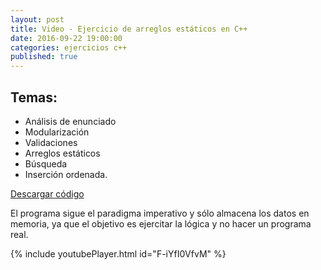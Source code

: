 ```yaml
---
layout: post
title: Video - Ejercicio de arreglos estáticos en C++
date: 2016-09-22 19:00:00
categories: ejercicios c++
published: true
---
```


## Temas:
* Análisis de enunciado
* Modularización
* Validaciones
* Arreglos estáticos
* Búsqueda
* Inserción ordenada.

[Descargar código](/assets/2016-09-22-arreglos-estaticos-cpp-codigo.cpp)

El programa sigue el paradigma imperativo y sólo almacena los datos en memoria, ya que el objetivo es ejercitar la lógica y no hacer un programa real.

{% include youtubePlayer.html id="F-iYfI0VfvM" %}
